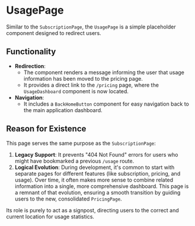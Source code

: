 # UsagePage

Similar to the `SubscriptionPage`, the `UsagePage` is a simple placeholder component designed to redirect users.

## Functionality

- **Redirection**:
  - The component renders a message informing the user that usage information has been moved to the pricing page.
  - It provides a direct link to the `/pricing` page, where the `UsageDashboard` component is now located.
- **Navigation**:
  - It includes a `BackHomeButton` component for easy navigation back to the main application dashboard.

## Reason for Existence

This page serves the same purpose as the `SubscriptionPage`:

1.  **Legacy Support**: It prevents "404 Not Found" errors for users who might have bookmarked a previous `/usage` route.
2.  **Logical Evolution**: During development, it's common to start with separate pages for different features (like subscription, pricing, and usage). Over time, it often makes more sense to combine related information into a single, more comprehensive dashboard. This page is a remnant of that evolution, ensuring a smooth transition by guiding users to the new, consolidated `PricingPage`.

Its role is purely to act as a signpost, directing users to the correct and current location for usage statistics.
